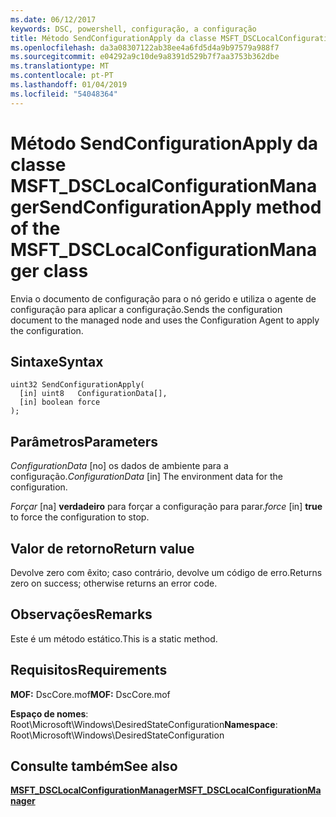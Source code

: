 ```yaml
---
ms.date: 06/12/2017
keywords: DSC, powershell, configuração, a configuração
title: Método SendConfigurationApply da classe MSFT_DSCLocalConfigurationManager
ms.openlocfilehash: da3a08307122ab38ee4a6fd5d4a9b97579a988f7
ms.sourcegitcommit: e04292a9c10de9a8391d529b7f7aa3753b362dbe
ms.translationtype: MT
ms.contentlocale: pt-PT
ms.lasthandoff: 01/04/2019
ms.locfileid: "54048364"
---
```

# <a name="sendconfigurationapply-method-of-the-msftdsclocalconfigurationmanager-class"></a><span data-ttu-id="01c50-103">Método SendConfigurationApply da classe MSFT_DSCLocalConfigurationManager</span><span class="sxs-lookup"><span data-stu-id="01c50-103">SendConfigurationApply method of the MSFT_DSCLocalConfigurationManager class</span></span>

<span data-ttu-id="01c50-104">Envia o documento de configuração para o nó gerido e utiliza o agente de configuração para aplicar a configuração.</span><span class="sxs-lookup"><span data-stu-id="01c50-104">Sends the configuration document to the managed node and uses the Configuration Agent to apply the configuration.</span></span>

## <a name="syntax"></a><span data-ttu-id="01c50-105">Sintaxe</span><span class="sxs-lookup"><span data-stu-id="01c50-105">Syntax</span></span>

```mof
uint32 SendConfigurationApply(
  [in] uint8   ConfigurationData[],
  [in] boolean force
);
```

## <a name="parameters"></a><span data-ttu-id="01c50-106">Parâmetros</span><span class="sxs-lookup"><span data-stu-id="01c50-106">Parameters</span></span>

<span data-ttu-id="01c50-107">*ConfigurationData* \[no\] os dados de ambiente para a configuração.</span><span class="sxs-lookup"><span data-stu-id="01c50-107">*ConfigurationData* \[in\] The environment data for the configuration.</span></span>

<span data-ttu-id="01c50-108">*Forçar* \[na\] **verdadeiro** para forçar a configuração para parar.</span><span class="sxs-lookup"><span data-stu-id="01c50-108">*force* \[in\] **true** to force the configuration to stop.</span></span>

## <a name="return-value"></a><span data-ttu-id="01c50-109">Valor de retorno</span><span class="sxs-lookup"><span data-stu-id="01c50-109">Return value</span></span>

<span data-ttu-id="01c50-110">Devolve zero com êxito; caso contrário, devolve um código de erro.</span><span class="sxs-lookup"><span data-stu-id="01c50-110">Returns zero on success; otherwise returns an error code.</span></span>

## <a name="remarks"></a><span data-ttu-id="01c50-111">Observações</span><span class="sxs-lookup"><span data-stu-id="01c50-111">Remarks</span></span>

<span data-ttu-id="01c50-112">Este é um método estático.</span><span class="sxs-lookup"><span data-stu-id="01c50-112">This is a static method.</span></span>

## <a name="requirements"></a><span data-ttu-id="01c50-113">Requisitos</span><span class="sxs-lookup"><span data-stu-id="01c50-113">Requirements</span></span>

<span data-ttu-id="01c50-114">**MOF:** DscCore.mof</span><span class="sxs-lookup"><span data-stu-id="01c50-114">**MOF:** DscCore.mof</span></span>

<span data-ttu-id="01c50-115">**Espaço de nomes**: Root\Microsoft\Windows\DesiredStateConfiguration</span><span class="sxs-lookup"><span data-stu-id="01c50-115">**Namespace**: Root\Microsoft\Windows\DesiredStateConfiguration</span></span>

## <a name="see-also"></a><span data-ttu-id="01c50-116">Consulte também</span><span class="sxs-lookup"><span data-stu-id="01c50-116">See also</span></span>

[<span data-ttu-id="01c50-117">**MSFT_DSCLocalConfigurationManager**</span><span class="sxs-lookup"><span data-stu-id="01c50-117">**MSFT_DSCLocalConfigurationManager**</span></span>](msft-dsclocalconfigurationmanager.md)